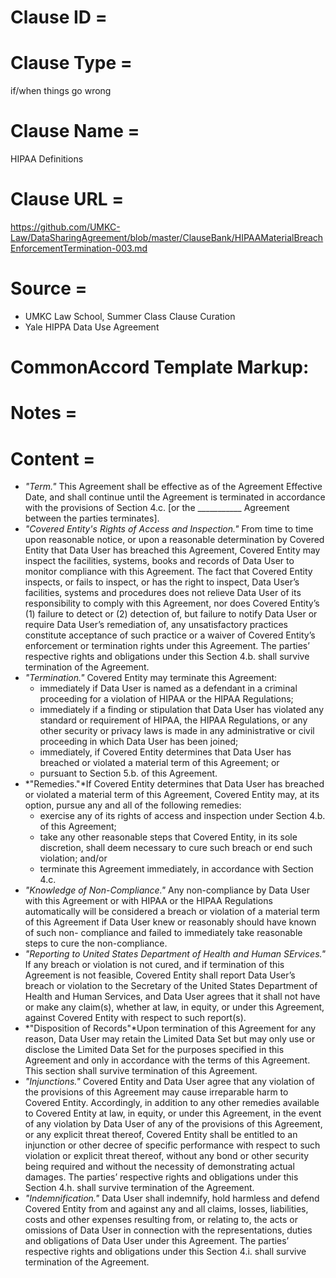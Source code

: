 # Clause ID = 


# Clause Type =
if/when things go wrong

# Clause Name = 
HIPAA Definitions
# Clause URL = 
https://github.com/UMKC-Law/DataSharingAgreement/blob/master/ClauseBank/HIPAAMaterialBreachEnforcementTermination-003.md
# Source = 
* UMKC Law School, Summer Class Clause Curation
* Yale HIPPA Data Use Agreement
# CommonAccord Template Markup:   

# Notes = 

# Content = 

* *"Term."* This Agreement shall be effective as of the Agreement Effective Date, and shall continue until the Agreement is terminated in accordance with the provisions of Section 4.c. [or the ___________ Agreement between the parties terminates].
* *"Covered Entity's Rights of Access and Inspection."* From time to time upon reasonable notice, or upon a reasonable determination by Covered Entity that Data User has breached this Agreement, Covered Entity may inspect the facilities, systems, books and records of Data User to monitor compliance with this Agreement. The fact that Covered Entity inspects, or fails to inspect, or has the right to inspect, Data User’s facilities, systems and procedures does not relieve Data User of its responsibility to comply with this Agreement, nor does Covered Entity’s (1) failure to detect or (2) detection of, but failure to notify Data User or require Data User’s remediation of, any unsatisfactory practices constitute acceptance of such practice or a waiver of Covered Entity’s enforcement or termination rights under this Agreement. The parties’ respective rights and obligations under this Section 4.b. shall survive termination of the Agreement.
* *"Termination."* Covered Entity may terminate this Agreement:
  * immediately if Data User is named as a defendant in a criminal proceeding for a violation of HIPAA or the HIPAA Regulations;
  * immediately if a finding or stipulation that Data User has violated any standard or requirement of HIPAA, the HIPAA Regulations, or any other security or privacy laws is made in any administrative or civil proceeding in which Data User has been joined;
  * immediately, if Covered Entity determines that Data User has breached or violated a material term of this Agreement; or
  * pursuant to Section 5.b. of this Agreement.
* *"Remedies."*If Covered Entity determines that Data User has breached or violated a material term of this Agreement, Covered Entity may, at its option, pursue any and all of the following remedies:
  * exercise any of its rights of access and inspection under Section 4.b. of this Agreement;
  * take any other reasonable steps that Covered Entity, in its sole discretion, shall deem necessary to cure such breach or end such violation; and/or
  * terminate this Agreement immediately, in accordance with Section 4.c.
* *"Knowledge of Non-Compliance."* Any non-compliance by Data User with this Agreement or with HIPAA or the HIPAA Regulations automatically will be considered a breach or violation of a material term of this Agreement if Data User knew or reasonably should have known of such non- compliance and failed to immediately take reasonable steps to cure the non-compliance.
* *"Reporting to United States Department of Health and Human SErvices."* If any breach or violation is not cured, and if termination of this Agreement is not feasible, Covered Entity shall report Data User’s breach or violation to the Secretary of the United States Department of Health and Human Services, and Data User agrees that it shall not have or make any claim(s), whether at law, in equity, or under this Agreement, against Covered Entity with respect to such report(s).
* *"Disposition of Records"*Upon termination of this Agreement for any reason, Data User may retain the Limited Data Set but may only use or disclose the Limited Data Set for the purposes specified in this Agreement and only in accordance with the terms of this Agreement. This section shall survive termination of this Agreement.
* *"Injunctions."* Covered Entity and Data User agree that any violation of the provisions of this Agreement may cause irreparable harm to Covered Entity. Accordingly, in addition to any other remedies available to Covered Entity at law, in equity, or under this Agreement, in the event of any violation by Data User of any of the provisions of this Agreement, or any explicit threat thereof, Covered Entity shall be entitled to an injunction or other decree of specific performance with respect to such violation or explicit threat thereof, without any bond or other security being required and without the necessity of demonstrating actual damages. The parties’ respective rights and obligations under this Section 4.h. shall survive termination of the Agreement.
* *"Indemnification."* Data User shall indemnify, hold harmless and defend Covered Entity from and against any and all claims, losses, liabilities, costs and other expenses resulting from, or relating to, the acts or omissions of Data User in connection with the representations, duties and obligations of Data User under this Agreement. The parties’ respective rights and obligations under this Section 4.i. shall survive termination of the Agreement.
